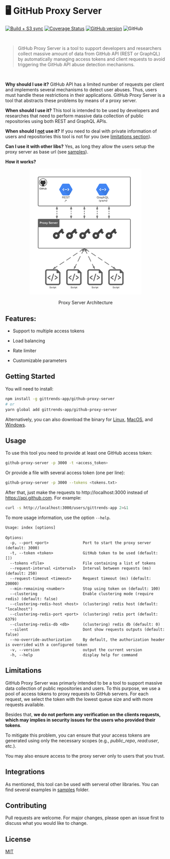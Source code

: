 # 🖥️ GitHub Proxy Server

[![Build + S3 sync](https://github.com/gittrends-app/github-proxy-server/actions/workflows/build.yml/badge.svg?branch=master)](https://github.com/gittrends-app/github-proxy-server/actions/workflows/build.yml)
[![Coverage Status](https://coveralls.io/repos/github/gittrends-app/github-proxy-server/badge.svg)](https://coveralls.io/github/gittrends-app/github-proxy-server)
[![GitHub version](https://badge.fury.io/gh/gittrends-app%2Fgithub-proxy-server.svg)](https://badge.fury.io/gh/gittrends-app%2Fgithub-proxy-server)
![GitHub](https://img.shields.io/github/license/gittrends-app/github-proxy-server)

<br/>

> GitHub Proxy Server is a tool to support developers and researchers collect massive amount of data from GitHub API (REST or GraphQL) by automatically managing access tokens and client requests to avoid triggering the GitHub API abuse detection mechanisms.

<br/>

**Why should I use it?** GitHub API has a limited number of requests per client and implements several mechanisms to detect user abuses. Thus, users must handle these restrictions in their applications. GitHub Proxy Server is a tool that abstracts these problems by means of a proxy server.

**When should I use it?** This tool is intended to be used by developers and researches that need to perform massive data collection of public repositories using both REST and GraphQL APIs.

**When should I <ins>not</ins> use it?** If you need to deal with private information of users and repositories this tool is not for you (see [limitations section](#limitations)).

**Can I use it with other libs?** Yes, as long they allow the users setup the proxy server as base url (see [samples](samples)).

**How it works?**

<p align="center">
  <img src="architecture.png" alt="GitHub Proxy Server" width="350px"/>
</p>
<p align="center">Proxy Server Architecture</p>

## Features:

- Support to multiple access tokens

- Load balancing

- Rate limiter

- Customizable parameters

## Getting Started

You will need to install:

```bash
npm install -g gittrends-app/github-proxy-server
# or
yarn global add gittrends-app/github-proxy-server
```

Alternatively, you can also download the binary for [Linux](https://github-proxy-server.s3.amazonaws.com/github-proxy-server-linux), [MacOS](https://github-proxy-server.s3.amazonaws.com/github-proxy-server-macos), and [Windows](https://github-proxy-server.s3.amazonaws.com/github-proxy-server-windows).

## Usage

To use this tool you need to provide at least one GitHub access token:

```bash
github-proxy-server -p 3000 -t <access_token>
```

Or provide a file with several access token (one per line):

```bash
github-proxy-server -p 3000 --tokens <tokens.txt>
```

After that, just make the requests to http://localhost:3000 instead of https://api.github.com. For example:

```bash
curl -s http://localhost:3000/users/gittrends-app 2>&1
```

To more usage information, use the option `--help`.

```
Usage: index [options]

Options:
  -p, --port <port>               Port to start the proxy server (default: 3000)
  -t, --token <token>             GitHub token to be used (default: [])
  --tokens <file>                 File containing a list of tokens
  --request-interval <interval>   Interval between requests (ms) (default: 250)
  --request-timeout <timeout>     Request timeout (ms) (default: 20000)
  --min-remaining <number>        Stop using token on (default: 100)
  --clustering                    Enable clustering mode (require redis) (default: false)
  --clustering-redis-host <host>  (clustering) redis host (default: "localhost")
  --clustering-redis-port <port>  (clustering) redis port (default: 6379)
  --clustering-redis-db <db>      (clustering) redis db (default: 0)
  --silent                        Dont show requests outputs (default: false)
  --no-override-authorization     By default, the authorization header is overrided with a configured token
  -v, --version                   output the current version
  -h, --help                      display help for command
```

## Limitations

GitHub Proxy Server was primarly intended to be a tool to support massive data collection of public repositories and users. To this purpose, we use a pool of access tokens to proxy requests to GitHub servers. For each request, we select the token with the lowest queue size and with more requests available.

Besides that, **we do not perform any verification on the clients requests, which may implies in security issues for the users who provided their tokens**.

To mitigate this problem, you can ensure that your access tokens are generated using only the necessary scopes (e.g., _public_repo_, _read:user_, etc.).

You may also ensure access to the proxy server only to users that you trust.

## Integrations

As mentioned, this tool can be used with serveral other libraries. You can find several examples in [samples](samples) folder.

## Contributing

Pull requests are welcome. For major changes, please open an issue first to discuss what you would like to change.

## License

[MIT](https://choosealicense.com/licenses/mit/)
